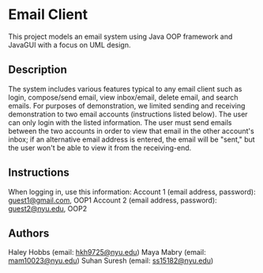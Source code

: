 # Email Client

This project models an email system using Java OOP framework and JavaGUI with a focus on UML design.

## Description

The system includes various features typical to any email client such as login, compose/send email, view inbox/email, delete email, and search emails. For purposes of demonstration, we limited sending and receiving demonstration to two email accounts (instructions listed below). The user can only login with the listed information. The user must send emails between the two accounts in order to view that email in the other account's inbox; if an alternative email address is entered, the email  will be "sent," but the user won't be able to view it from the receiving-end.

## Instructions

When logging in, use this information:
Account 1 (email address, password): guest1@gmail.com, OOP1
Account 2 (email address, password): guest2@nyu.edu, OOP2

## Authors
 
Haley Hobbs (email: hkh9725@nyu.edu)
Maya Mabry (email: mam10023@nyu.edu)
Suhan Suresh (email: ss15182@nyu.edu)